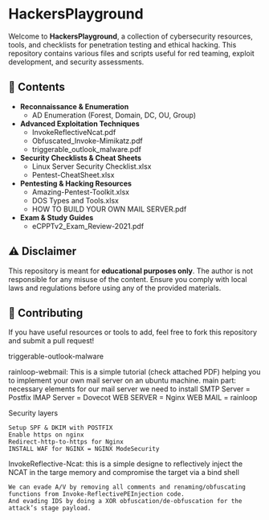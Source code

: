# HackersPlayground 
Welcome to **HackersPlayground**, a collection of cybersecurity resources, tools, and checklists for penetration testing and ethical hacking. This repository contains various files and scripts useful for red teaming, exploit development, and security assessments.

## 📌 Contents

- **Reconnaissance & Enumeration**
  - AD Enumeration (Forest, Domain, DC, OU, Group)
- **Advanced Exploitation Techniques**
  - InvokeReflectiveNcat.pdf
  - Obfuscated_Invoke-Mimikatz.pdf
  - triggerable_outlook_malware.pdf
- **Security Checklists & Cheat Sheets**
  - Linux Server Security Checklist.xlsx
  - Pentest-CheatSheet.xlsx
- **Pentesting & Hacking Resources**
  - Amazing-Pentest-Toolkit.xlsx
  - DOS Types and Tools.xlsx
  - HOW TO BUILD YOUR OWN MAIL SERVER.pdf
- **Exam & Study Guides**
  - eCPPTv2_Exam_Review-2021.pdf

 ## ⚠️ Disclaimer

This repository is meant for **educational purposes only**. The author is not responsible for any misuse of the content. Ensure you comply with local laws and regulations before using any of the provided materials.

## 📢 Contributing

If you have useful resources or tools to add, feel free to fork this repository and submit a pull request!
    
triggerable-outlook-malware

rainloop-webmail: This is a simple tutorial (check attached PDF) helping you to implement your own mail server on an ubuntu machine.
main part: necessary elements for our mail server we need to install
    SMTP Server = Postfix
    IMAP Server = Dovecot
    WEB SERVER = Nginx
    WEB MAIL = rainloop

Security layers

    Setup SPF & DKIM with POSTFIX
    Enable https on nginx
    Redirect-http-to-https for Nginx
    INSTALL WAF for NGINX = NGINX ModeSecurity


InvokeReflective-Ncat: this is a simple designe to reflectively inject the NCAT in the targe memory and compromise the target via a bind shell

    We can evade A/V by removing all comments and renaming/obfuscating functions from Invoke-ReflectivePEInjection code.
    And evading IDS by doing a XOR obfuscation/de-obfuscation for the attack’s stage payload.





